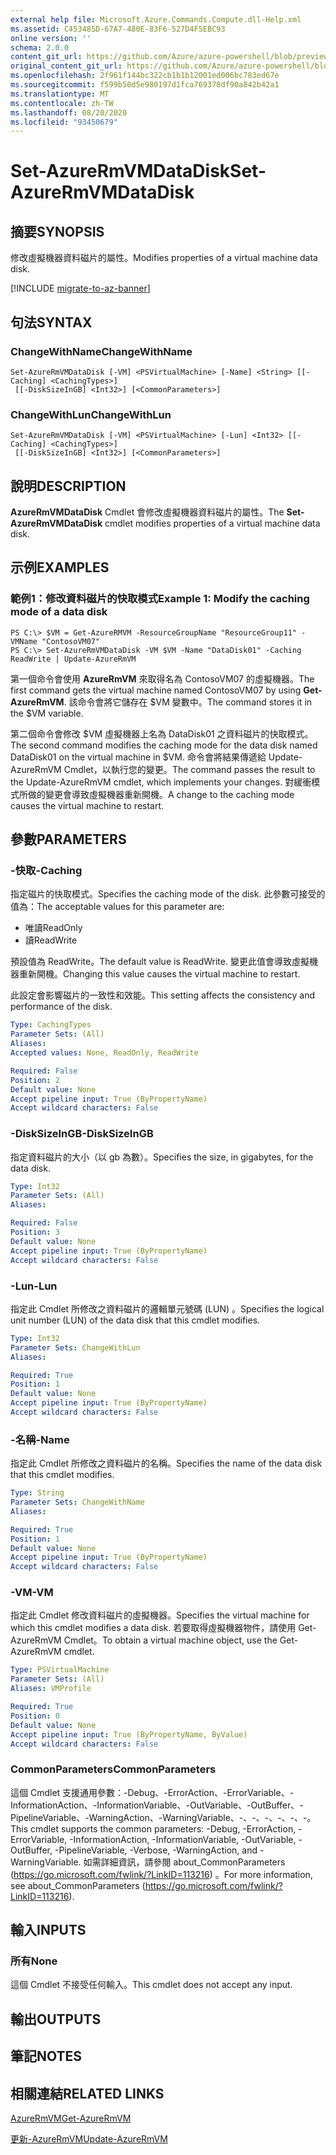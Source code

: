 ```yaml
---
external help file: Microsoft.Azure.Commands.Compute.dll-Help.xml
ms.assetid: C453485D-67A7-480E-83F6-527D4F5EBC93
online version: ''
schema: 2.0.0
content_git_url: https://github.com/Azure/azure-powershell/blob/preview/src/ResourceManager/Compute/Stack/Commands.Compute/help/Set-AzureRMVMDataDisk.md
original_content_git_url: https://github.com/Azure/azure-powershell/blob/preview/src/ResourceManager/Compute/Stack/Commands.Compute/help/Set-AzureRMVMDataDisk.md
ms.openlocfilehash: 2f961f144bc322cb1b1b12001ed006bc783ed67e
ms.sourcegitcommit: f599b50d5e980197d1fca769378df90a842b42a1
ms.translationtype: MT
ms.contentlocale: zh-TW
ms.lasthandoff: 08/20/2020
ms.locfileid: "93450679"
---
```

# <span data-ttu-id="0867c-101">Set-AzureRmVMDataDisk</span><span class="sxs-lookup"><span data-stu-id="0867c-101">Set-AzureRmVMDataDisk</span></span>

## <span data-ttu-id="0867c-102">摘要</span><span class="sxs-lookup"><span data-stu-id="0867c-102">SYNOPSIS</span></span>
<span data-ttu-id="0867c-103">修改虛擬機器資料磁片的屬性。</span><span class="sxs-lookup"><span data-stu-id="0867c-103">Modifies properties of a virtual machine data disk.</span></span>

[!INCLUDE [migrate-to-az-banner](../../includes/migrate-to-az-banner.md)]

## <span data-ttu-id="0867c-104">句法</span><span class="sxs-lookup"><span data-stu-id="0867c-104">SYNTAX</span></span>

### <span data-ttu-id="0867c-105">ChangeWithName</span><span class="sxs-lookup"><span data-stu-id="0867c-105">ChangeWithName</span></span>
```
Set-AzureRmVMDataDisk [-VM] <PSVirtualMachine> [-Name] <String> [[-Caching] <CachingTypes>]
 [[-DiskSizeInGB] <Int32>] [<CommonParameters>]
```

### <span data-ttu-id="0867c-106">ChangeWithLun</span><span class="sxs-lookup"><span data-stu-id="0867c-106">ChangeWithLun</span></span>
```
Set-AzureRmVMDataDisk [-VM] <PSVirtualMachine> [-Lun] <Int32> [[-Caching] <CachingTypes>]
 [[-DiskSizeInGB] <Int32>] [<CommonParameters>]
```

## <span data-ttu-id="0867c-107">說明</span><span class="sxs-lookup"><span data-stu-id="0867c-107">DESCRIPTION</span></span>
<span data-ttu-id="0867c-108">**AzureRmVMDataDisk** Cmdlet 會修改虛擬機器資料磁片的屬性。</span><span class="sxs-lookup"><span data-stu-id="0867c-108">The **Set-AzureRmVMDataDisk** cmdlet modifies properties of a virtual machine data disk.</span></span>

## <span data-ttu-id="0867c-109">示例</span><span class="sxs-lookup"><span data-stu-id="0867c-109">EXAMPLES</span></span>

### <span data-ttu-id="0867c-110">範例1：修改資料磁片的快取模式</span><span class="sxs-lookup"><span data-stu-id="0867c-110">Example 1: Modify the caching mode of a data disk</span></span>
```
PS C:\> $VM = Get-AzureRMVM -ResourceGroupName "ResourceGroup11" -VMName "ContosoVM07"
PS C:\> Set-AzureRmVMDataDisk -VM $VM -Name "DataDisk01" -Caching ReadWrite | Update-AzureRmVM
```

<span data-ttu-id="0867c-111">第一個命令會使用 **AzureRmVM** 來取得名為 ContosoVM07 的虛擬機器。</span><span class="sxs-lookup"><span data-stu-id="0867c-111">The first command gets the virtual machine named ContosoVM07 by using **Get-AzureRmVM**.</span></span>
<span data-ttu-id="0867c-112">該命令會將它儲存在 $VM 變數中。</span><span class="sxs-lookup"><span data-stu-id="0867c-112">The command stores it in the $VM variable.</span></span>

<span data-ttu-id="0867c-113">第二個命令會修改 $VM 虛擬機器上名為 DataDisk01 之資料磁片的快取模式。</span><span class="sxs-lookup"><span data-stu-id="0867c-113">The second command modifies the caching mode for the data disk named DataDisk01 on the virtual machine in $VM.</span></span>
<span data-ttu-id="0867c-114">命令會將結果傳遞給 Update-AzureRmVM Cmdlet，以執行您的變更。</span><span class="sxs-lookup"><span data-stu-id="0867c-114">The command passes the result to the Update-AzureRmVM cmdlet, which implements your changes.</span></span>
<span data-ttu-id="0867c-115">對緩衝模式所做的變更會導致虛擬機器重新開機。</span><span class="sxs-lookup"><span data-stu-id="0867c-115">A change to the caching mode causes the virtual machine to restart.</span></span>

## <span data-ttu-id="0867c-116">參數</span><span class="sxs-lookup"><span data-stu-id="0867c-116">PARAMETERS</span></span>

### <span data-ttu-id="0867c-117">-快取</span><span class="sxs-lookup"><span data-stu-id="0867c-117">-Caching</span></span>
<span data-ttu-id="0867c-118">指定磁片的快取模式。</span><span class="sxs-lookup"><span data-stu-id="0867c-118">Specifies the caching mode of the disk.</span></span>
<span data-ttu-id="0867c-119">此參數可接受的值為：</span><span class="sxs-lookup"><span data-stu-id="0867c-119">The acceptable values for this parameter are:</span></span>

- <span data-ttu-id="0867c-120">唯讀</span><span class="sxs-lookup"><span data-stu-id="0867c-120">ReadOnly</span></span>
- <span data-ttu-id="0867c-121">讀</span><span class="sxs-lookup"><span data-stu-id="0867c-121">ReadWrite</span></span>

<span data-ttu-id="0867c-122">預設值為 ReadWrite。</span><span class="sxs-lookup"><span data-stu-id="0867c-122">The default value is ReadWrite.</span></span>
<span data-ttu-id="0867c-123">變更此值會導致虛擬機器重新開機。</span><span class="sxs-lookup"><span data-stu-id="0867c-123">Changing this value causes the virtual machine to restart.</span></span>

<span data-ttu-id="0867c-124">此設定會影響磁片的一致性和效能。</span><span class="sxs-lookup"><span data-stu-id="0867c-124">This setting affects the consistency and performance of the disk.</span></span>

```yaml
Type: CachingTypes
Parameter Sets: (All)
Aliases: 
Accepted values: None, ReadOnly, ReadWrite

Required: False
Position: 2
Default value: None
Accept pipeline input: True (ByPropertyName)
Accept wildcard characters: False
```

### <span data-ttu-id="0867c-125">-DiskSizeInGB</span><span class="sxs-lookup"><span data-stu-id="0867c-125">-DiskSizeInGB</span></span>
<span data-ttu-id="0867c-126">指定資料磁片的大小（以 gb 為數）。</span><span class="sxs-lookup"><span data-stu-id="0867c-126">Specifies the size, in gigabytes, for the data disk.</span></span>

```yaml
Type: Int32
Parameter Sets: (All)
Aliases: 

Required: False
Position: 3
Default value: None
Accept pipeline input: True (ByPropertyName)
Accept wildcard characters: False
```

### <span data-ttu-id="0867c-127">-Lun</span><span class="sxs-lookup"><span data-stu-id="0867c-127">-Lun</span></span>
<span data-ttu-id="0867c-128">指定此 Cmdlet 所修改之資料磁片的邏輯單元號碼 (LUN) 。</span><span class="sxs-lookup"><span data-stu-id="0867c-128">Specifies the logical unit number (LUN) of the data disk that this cmdlet modifies.</span></span>

```yaml
Type: Int32
Parameter Sets: ChangeWithLun
Aliases: 

Required: True
Position: 1
Default value: None
Accept pipeline input: True (ByPropertyName)
Accept wildcard characters: False
```

### <span data-ttu-id="0867c-129">-名稱</span><span class="sxs-lookup"><span data-stu-id="0867c-129">-Name</span></span>
<span data-ttu-id="0867c-130">指定此 Cmdlet 所修改之資料磁片的名稱。</span><span class="sxs-lookup"><span data-stu-id="0867c-130">Specifies the name of the data disk that this cmdlet modifies.</span></span>

```yaml
Type: String
Parameter Sets: ChangeWithName
Aliases: 

Required: True
Position: 1
Default value: None
Accept pipeline input: True (ByPropertyName)
Accept wildcard characters: False
```

### <span data-ttu-id="0867c-131">-VM</span><span class="sxs-lookup"><span data-stu-id="0867c-131">-VM</span></span>
<span data-ttu-id="0867c-132">指定此 Cmdlet 修改資料磁片的虛擬機器。</span><span class="sxs-lookup"><span data-stu-id="0867c-132">Specifies the virtual machine for which this cmdlet modifies a data disk.</span></span>
<span data-ttu-id="0867c-133">若要取得虛擬機器物件，請使用 Get-AzureRmVM Cmdlet。</span><span class="sxs-lookup"><span data-stu-id="0867c-133">To obtain a virtual machine object, use the Get-AzureRmVM cmdlet.</span></span>

```yaml
Type: PSVirtualMachine
Parameter Sets: (All)
Aliases: VMProfile

Required: True
Position: 0
Default value: None
Accept pipeline input: True (ByPropertyName, ByValue)
Accept wildcard characters: False
```

### <span data-ttu-id="0867c-134">CommonParameters</span><span class="sxs-lookup"><span data-stu-id="0867c-134">CommonParameters</span></span>
<span data-ttu-id="0867c-135">這個 Cmdlet 支援通用參數：-Debug、-ErrorAction、-ErrorVariable、-InformationAction、-InformationVariable、-OutVariable、-OutBuffer、-PipelineVariable、-WarningAction、-WarningVariable、-、-、-、-、-、-。</span><span class="sxs-lookup"><span data-stu-id="0867c-135">This cmdlet supports the common parameters: -Debug, -ErrorAction, -ErrorVariable, -InformationAction, -InformationVariable, -OutVariable, -OutBuffer, -PipelineVariable, -Verbose, -WarningAction, and -WarningVariable.</span></span> <span data-ttu-id="0867c-136">如需詳細資訊，請參閱 about_CommonParameters (https://go.microsoft.com/fwlink/?LinkID=113216) 。</span><span class="sxs-lookup"><span data-stu-id="0867c-136">For more information, see about_CommonParameters (https://go.microsoft.com/fwlink/?LinkID=113216).</span></span>

## <span data-ttu-id="0867c-137">輸入</span><span class="sxs-lookup"><span data-stu-id="0867c-137">INPUTS</span></span>

### <span data-ttu-id="0867c-138">所有</span><span class="sxs-lookup"><span data-stu-id="0867c-138">None</span></span>
<span data-ttu-id="0867c-139">這個 Cmdlet 不接受任何輸入。</span><span class="sxs-lookup"><span data-stu-id="0867c-139">This cmdlet does not accept any input.</span></span>

## <span data-ttu-id="0867c-140">輸出</span><span class="sxs-lookup"><span data-stu-id="0867c-140">OUTPUTS</span></span>

## <span data-ttu-id="0867c-141">筆記</span><span class="sxs-lookup"><span data-stu-id="0867c-141">NOTES</span></span>

## <span data-ttu-id="0867c-142">相關連結</span><span class="sxs-lookup"><span data-stu-id="0867c-142">RELATED LINKS</span></span>

[<span data-ttu-id="0867c-143">AzureRmVM</span><span class="sxs-lookup"><span data-stu-id="0867c-143">Get-AzureRmVM</span></span>](./Get-AzureRmVM.md)

[<span data-ttu-id="0867c-144">更新-AzureRmVM</span><span class="sxs-lookup"><span data-stu-id="0867c-144">Update-AzureRmVM</span></span>](./Update-AzureRmVM.md)


